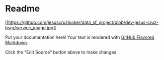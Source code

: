 # Readme

[[https://github.com/jesuscruzlooker/data_sf_project/blob/dev-jesus-cruz-bsrg/service_image.jpg]]

Put your documentation here! Your text is rendered with [GitHub Flavored Markdown](https://help.github.com/articles/github-flavored-markdown).

Click the "Edit Source" button above to make changes.
